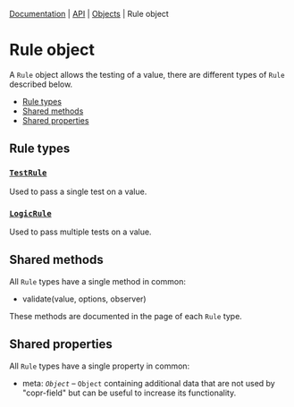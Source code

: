 [Documentation](../README.md) | [API](./README.md) | [Objects](./README.md#objects) | Rule object

# Rule object

A `Rule` object allows the testing of a value, there are different types of `Rule` described below.

- [Rule types](#rule-types)
- [Shared methods](#shared-methods)
- [Shared properties](#shared-properties)

## Rule types

### [`TestRule`](object-rule-test.md)

Used to pass a single test on a value.

### [`LogicRule`](object-rule-logic.md)

Used to pass multiple tests on a value.

## Shared methods

All `Rule` types have a single method in common:

- validate(value, options, observer)

These methods are documented in the page of each `Rule` type.

## Shared properties

All `Rule` types have a single property in common:

- meta: _`Object`_ – `Object` containing additional data that are not used by "copr-field" but can be useful to increase its functionality.
